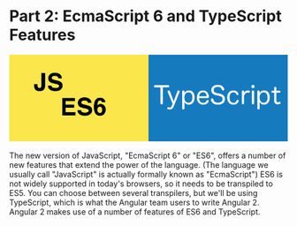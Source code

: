 # Part 2: EcmaScript 6 and TypeScript Features #

![ES6/TS](../images/es6-typescript.png "ES6 and TypeScript")

The new version of JavaScript, "EcmaScript 6" or "ES6", offers a number of new features that extend the power of the language. (The language we usually call "JavaScript" is actually formally known as "EcmaScript") ES6 is not widely supported in today's browsers, so it needs to be transpiled to ES5. You can choose between several transpilers, but we'll be using TypeScript, which is what the Angular team users to write Angular 2. Angular 2 makes use of a number of features of ES6 and TypeScript.

